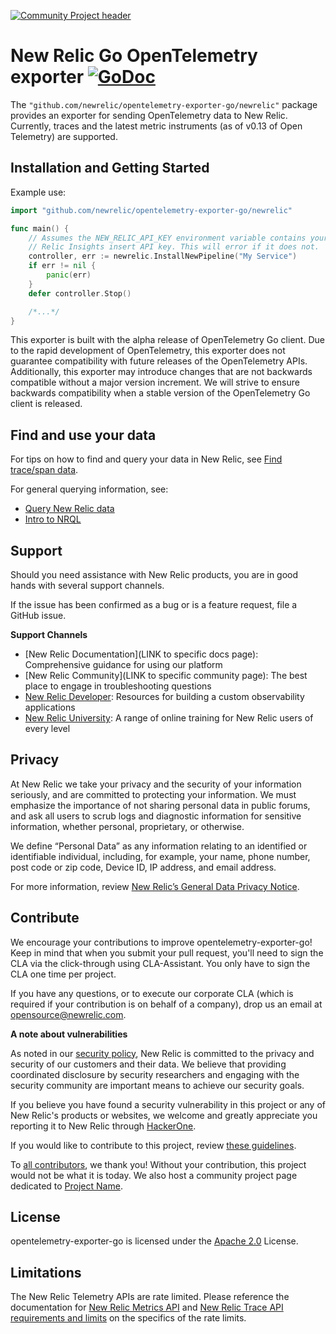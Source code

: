 [![Community Project header](https://github.com/newrelic/open-source-office/raw/master/examples/categories/images/Community_Project.png)](https://github.com/newrelic/open-source-office/blob/master/examples/categories/index.md#community-project)

# New Relic Go OpenTelemetry exporter [![GoDoc](https://godoc.org/github.com/newrelic/opentelemetry-exporter-go/newrelic?status.svg)](https://godoc.org/github.com/newrelic/opentelemetry-exporter-go/newrelic)

The `"github.com/newrelic/opentelemetry-exporter-go/newrelic"` package
provides an exporter for sending OpenTelemetry data to New Relic.  Currently,
traces and the latest metric instruments (as of v0.13 of Open Telemetry) are
supported.


## Installation and Getting Started

Example use:

```go
import "github.com/newrelic/opentelemetry-exporter-go/newrelic"

func main() {
	// Assumes the NEW_RELIC_API_KEY environment variable contains your New
	// Relic Insights insert API key. This will error if it does not.
	controller, err := newrelic.InstallNewPipeline("My Service")
	if err != nil {
		panic(err)
	}
	defer controller.Stop()

	/*...*/
}
```

This exporter is built with the alpha release of OpenTelemetry Go client. Due
to the rapid development of OpenTelemetry, this exporter does not guarantee
compatibility with future releases of the OpenTelemetry APIs. Additionally,
this exporter may introduce changes that are not backwards compatible without a
major version increment. We will strive to ensure backwards compatibility when
a stable version of the OpenTelemetry Go client is released.

## Find and use your data

For tips on how to find and query your data in New Relic, see [Find trace/span data](https://docs.newrelic.com/docs/understand-dependencies/distributed-tracing/trace-api/introduction-trace-api#view-data).

For general querying information, see:
- [Query New Relic data](https://docs.newrelic.com/docs/using-new-relic/data/understand-data/query-new-relic-data)
- [Intro to NRQL](https://docs.newrelic.com/docs/query-data/nrql-new-relic-query-language/getting-started/introduction-nrql)

## Support

Should you need assistance with New Relic products, you are in good hands with several support channels.

If the issue has been confirmed as a bug or is a feature request, file a GitHub issue.

**Support Channels**

* [New Relic Documentation](LINK to specific docs page): Comprehensive guidance for using our platform
* [New Relic Community](LINK to specific community page): The best place to engage in troubleshooting questions
* [New Relic Developer](https://developer.newrelic.com/): Resources for building a custom observability applications
* [New Relic University](https://learn.newrelic.com/): A range of online training for New Relic users of every level

## Privacy

At New Relic we take your privacy and the security of your information seriously, and are committed to protecting your information. We must emphasize the importance of not sharing personal data in public forums, and ask all users to scrub logs and diagnostic information for sensitive information, whether personal, proprietary, or otherwise.

We define “Personal Data” as any information relating to an identified or identifiable individual, including, for example, your name, phone number, post code or zip code, Device ID, IP address, and email address.

For more information, review [New Relic’s General Data Privacy Notice](https://newrelic.com/termsandconditions/privacy).

## Contribute

We encourage your contributions to improve opentelemetry-exporter-go! Keep in mind that when you submit your pull request, you'll need to sign the CLA via the click-through using CLA-Assistant. You only have to sign the CLA one time per project.

If you have any questions, or to execute our corporate CLA (which is required if your contribution is on behalf of a company), drop us an email at opensource@newrelic.com.

**A note about vulnerabilities**

As noted in our [security policy](../../security/policy), New Relic is committed to the privacy and security of our customers and their data. We believe that providing coordinated disclosure by security researchers and engaging with the security community are important means to achieve our security goals.

If you believe you have found a security vulnerability in this project or any of New Relic's products or websites, we welcome and greatly appreciate you reporting it to New Relic through [HackerOne](https://hackerone.com/newrelic).

If you would like to contribute to this project, review [these guidelines](./CONTRIBUTING.md).

To [all contributors](<LINK TO contributors>), we thank you!  Without your contribution, this project would not be what it is today.  We also host a community project page dedicated to [Project Name](<LINK TO https://opensource.newrelic.com/projects/... PAGE>).

## License

opentelemetry-exporter-go is licensed under the [Apache 2.0](http://apache.org/licenses/LICENSE-2.0.txt) License.


## Limitations

The New Relic Telemetry APIs are rate limited. Please reference the
documentation for [New Relic Metrics
API](https://docs.newrelic.com/docs/introduction-new-relic-metric-api) and [New
Relic Trace API requirements and
limits](https://docs.newrelic.com/docs/apm/distributed-tracing/trace-api/trace-api-general-requirements-limits)
on the specifics of the rate limits.
